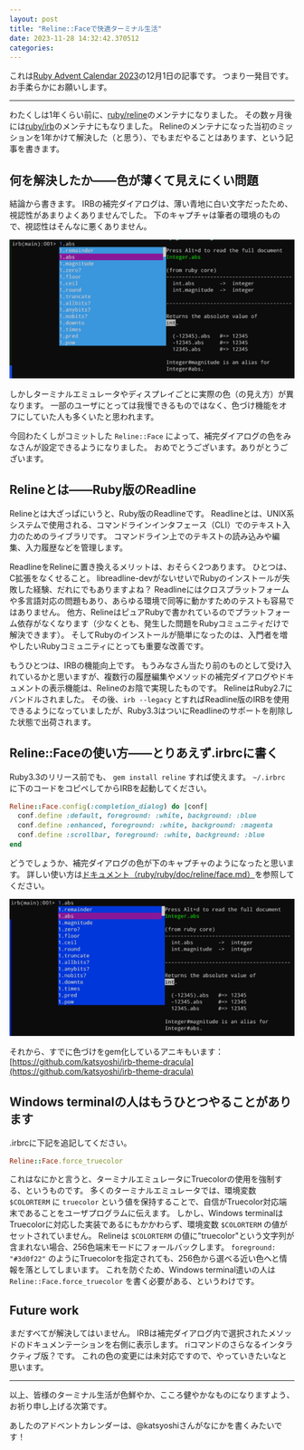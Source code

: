 ```yaml
---
layout: post
title: "Reline::Faceで快適ターミナル生活"
date: 2023-11-28 14:32:42.370512
categories: 
---
```


これは[Ruby Advent Calendar 2023](https://qiita.com/advent-calendar/2023/ruby)の12月1日の記事です。
つまり一発目です。
お手柔らかにお願いします。

-----

わたくしは1年くらい前に、[ruby/reline](https://github.com/ruby/reline)のメンテナになりました。
その数ヶ月後には[ruby/irb](https://github.com/ruby/irb)のメンテナにもなりました。
Relineのメンテナになった当初のミッションを1年かけて解決した（と思う）、でもまだやることはあります、という記事を書きます。

## 何を解決したか――色が薄くて見えにくい問題

結論から書きます。
IRBの補完ダイアログは、薄い青地に白い文字だったため、視認性があまりよくありませんでした。
下のキャプチャは筆者の環境のもので、視認性はそんなに悪くありません。

![](/assets/images/202312/reline-before-face.png)

しかしターミナルエミュレータやディスプレイごとに実際の色（の見え方）が異なります。
一部のユーザにとっては我慢できるものではなく、色づけ機能をオフにしていた人も多くいたと思われます。


今回わたくしがコミットした `Reline::Face` によって、補完ダイアログの色をみなさんが設定できるようになりました。
おめでとうございます。ありがとうございます。

## Relineとは――Ruby版のReadline

Relineとは大ざっぱにいうと、Ruby版のReadlineです。
Readlineとは、UNIX系システムで使用される、コマンドラインインタフェース（CLI）でのテキスト入力のためのライブラリです。
コマンドライン上でのテキストの読み込みや編集、入力履歴などを管理します。

ReadlineをRelineに置き換えるメリットは、おそらく2つあります。
ひとつは、C拡張をなくせること。
libreadline-devがないせいでRubyのインストールが失敗した経験、だれにでもありますよね？
Readlineにはクロスプラットフォームや多言語対応の問題もあり、あらゆる環境で同等に動かすためのテストも容易ではありません。
他方、RelineはピュアRubyで書かれているのでプラットフォーム依存がなくなります（少なくとも、発生した問題をRubyコミュニティだけで解決できます）。
そしてRubyのインストールが簡単になったのは、入門者を増やしたいRubyコミュニティにとっても重要な改善です。


もうひとつは、IRBの機能向上です。
もうみなさん当たり前のものとして受け入れているかと思いますが、複数行の履歴編集やメソッドの補完ダイアログやドキュメントの表示機能は、Relineのお陰で実現したものです。
RelineはRuby2.7にバンドルされました。
その後、`irb --legacy` とすればReadline版のIRBを使用できるようになっていましたが、Ruby3.3はついにReadlineのサポートを削除した状態で出荷されます。

## Reline::Faceの使い方――とりあえず.irbrcに書く

Ruby3.3のリリース前でも、 `gem install reline` すれば使えます。
`~/.irbrc` に下のコードをコピペしてからIRBを起動してください。

```ruby
Reline::Face.config(:completion_dialog) do |conf|
  conf.define :default, foreground: :white, background: :blue
  conf.define :enhanced, foreground: :white, background: :magenta
  conf.define :scrollbar, foreground: :white, background: :blue
end
```

どうでしょうか、補完ダイアログの色が下のキャプチャのようになったと思います。
詳しい使い方は[ドキュメント（ruby/ruby/doc/reline/face.md）](https://github.com/ruby/ruby/blob/master/doc/reline/face.md)を参照してください。

![](/assets/images/202312/reline-after-face.png)

それから、すでに色づけをgem化しているアニキもいます：[https://github.com/katsyoshi/irb-theme-dracula](https://github.com/katsyoshi/irb-theme-dracula)

## Windows terminalの人はもうひとつやることがあります

.irbrcに下記を追記してください。

```ruby
Reline::Face.force_truecolor
```

これはなにかと言うと、ターミナルエミュレータにTruecolorの使用を強制する、というものです。
多くのターミナルエミュレータでは、環境変数 `$COLORTERM` に `truecolor` という値を保持することで、自信がTruecolor対応端末であることをユーザプログラムに伝えます。
しかし、Windows terminalはTruecolorに対応した実装であるにもかかわらず、環境変数 `$COLORTERM` の値がセットされていません。
Relineは `$COLORTERM` の値に"truecolor"という文字列が含まれない場合、256色端末モードにフォールバックします。
`foreground: "#3d0f22"` のようにTruecolorを指定されても、256色から選べる近い色へと情報を落としてしまいます。
これを防ぐため、Windows terminal遣いの人は `Reline::Face.force_truecolor` を書く必要がある、というわけです。


## Future work

まだすべてが解決してはいません。
IRBは補完ダイアログ内で選択されたメソッドのドキュメンテーションを右側に表示します。
riコマンドのさらなるインタラクティブ版？です。
これの色の変更には未対応ですので、やっていきたいなと思います。

-----

以上、皆様のターミナル生活が色鮮やか、こころ健やかなものになりますよう、お祈り申し上げる次第です。


あしたのアドベントカレンダーは、@katsyoshiさんがなにかを書くみたいです！
